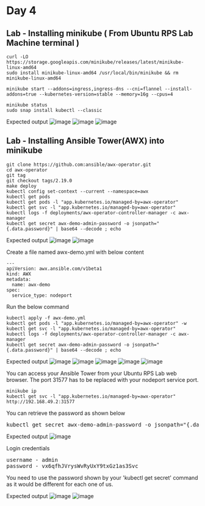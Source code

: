# Day 4

## Lab - Installing minikube ( From Ubuntu RPS Lab Machine terminal )
```
curl -LO https://storage.googleapis.com/minikube/releases/latest/minikube-linux-amd64
sudo install minikube-linux-amd64 /usr/local/bin/minikube && rm minikube-linux-amd64

minikube start --addons=ingress,ingress-dns --cni=flannel --install-addons=true --kubernetes-version=stable --memory=16g --cpus=4

minikube status
sudo snap install kubectl --classic
```

Expected output
![image](https://github.com/user-attachments/assets/3ea99c25-6172-48bf-be03-e9d853a42db0)
![image](https://github.com/user-attachments/assets/c3109110-4da0-4ffb-9ecc-95d62ad3b5bc)
![image](https://github.com/user-attachments/assets/5f9c89c7-f7b9-482d-8095-a8d786f82d8e)


## Lab - Installing Ansible Tower(AWX) into minikube
```
git clone https://github.com:ansible/awx-operator.git
cd awx-operator
git tag
git checkout tags/2.19.0
make deploy
kubectl config set-context --current --namespace=awx
kubectl get pods
kubectl get pods -l "app.kubernetes.io/managed-by=awx-operator"
kubectl get svc -l "app.kubernetes.io/managed-by=awx-operator"
kubectl logs -f deployments/awx-operator-controller-manager -c awx-manager
kubectl get secret awx-demo-admin-password -o jsonpath="{.data.password}" | base64 --decode ; echo
```

Expected output
![image](https://github.com/user-attachments/assets/e9f80b39-63c0-471d-9045-0c5cfc787c74)
![image](https://github.com/user-attachments/assets/da57f005-fa4c-45aa-a217-c14fbbc52d43)

Create a file named awx-demo.yml with below content
```
---
apiVersion: awx.ansible.com/v1beta1
kind: AWX
metadata:
  name: awx-demo
spec:
  service_type: nodeport
```

Run the below command
```
kubectl apply -f awx-demo.yml
kubectl get pods -l "app.kubernetes.io/managed-by=awx-operator" -w
kubectl get svc -l "app.kubernetes.io/managed-by=awx-operator"
kubectl logs -f deployments/awx-operator-controller-manager -c awx-manager
kubectl get secret awx-demo-admin-password -o jsonpath="{.data.password}" | base64 --decode ; echo
```

Expected output
![image](https://github.com/user-attachments/assets/aa3b0fb3-234d-4ef4-8a14-78b0d21e466a)
![image](https://github.com/user-attachments/assets/a12ac0ce-266f-452e-b972-76e765313b67)
![image](https://github.com/user-attachments/assets/19c90fda-141e-4a2e-9dbf-4e993b4b8c3f)
![image](https://github.com/user-attachments/assets/e4359237-e11e-4400-a342-090657c4bb3f)
![image](https://github.com/user-attachments/assets/56258bb5-960d-4bbd-af07-c37f9c013d37)

You can access your Ansible Tower from your Ubuntu RPS Lab web browser.  The port 31577 has to be replaced with your nodeport service port.
```
minikube ip
kubectl get svc -l "app.kubernetes.io/managed-by=awx-operator"
http://192.168.49.2:31577
```
You can retrieve the password as shown below
<pre>
kubectl get secret awx-demo-admin-password -o jsonpath="{.data.password}" | base64 --decode ; echo  
</pre>
Expected output
![image](https://github.com/user-attachments/assets/f7e5dd87-06a9-4f36-8cc9-69d1ffcd2b4a)

Login credentials
<pre>
username - admin
password - vx6qfhJVrysWvRyUxY9txGz1as3Svc
</pre>
You need to use the password shown by your 'kubectl get secret' command as it would be different for each one of us.

Expected output
![image](https://github.com/user-attachments/assets/cae5bc28-86dc-4794-bdfd-c67f262ba256)
![image](https://github.com/user-attachments/assets/72be4d3e-85d9-44af-a5d8-3cab534e446e)
